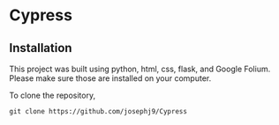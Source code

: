 # Cypress

## Installation
This project was built using python, html, css, flask, and Google Folium. Please make sure those are installed on your computer.

To clone the repository,

```git clone https://github.com/josephj9/Cypress```
